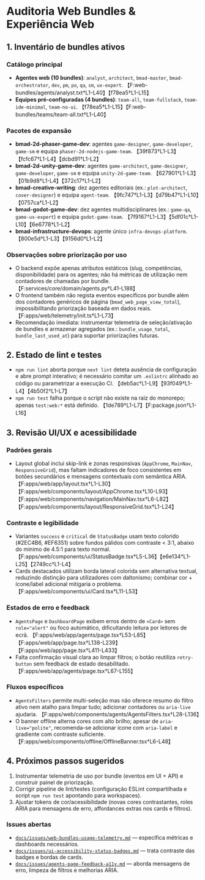 # Auditoria Web Bundles & Experiência Web

## 1. Inventário de bundles ativos

### Catálogo principal
- **Agentes web (10 bundles)**: `analyst`, `architect`, `bmad-master`, `bmad-orchestrator`, `dev`, `pm`, `po`, `qa`, `sm`, `ux-expert`. 【F:web-bundles/agents/analyst.txt†L1-L40】【f78ea5†L1-L15】
- **Equipes pré-configuradas (4 bundles)**: `team-all`, `team-fullstack`, `team-ide-minimal`, `team-no-ui`. 【f78ea5†L1-L15】【F:web-bundles/teams/team-all.txt†L1-L40】

### Pacotes de expansão
- **bmad-2d-phaser-game-dev**: agentes `game-designer`, `game-developer`, `game-sm` e equipa `phaser-2d-nodejs-game-team`. 【39f873†L1-L3】【fcfc67†L1-L4】【dcbd91†L1-L2】
- **bmad-2d-unity-game-dev**: agentes `game-architect`, `game-designer`, `game-developer`, `game-sm` e equipa `unity-2d-game-team`. 【627901†L1-L3】【01b9d8†L1-L4】【372c17†L1-L2】
- **bmad-creative-writing**: dez agentes editoriais (ex.: `plot-architect`, `cover-designer`) e equipa `agent-team`. 【9fc747†L1-L3】【d79b47†L1-L10】【0757ca†L1-L2】
- **bmad-godot-game-dev**: dez agentes multidisciplinares (ex.: `game-qa`, `game-ux-expert`) e equipa `godot-game-team`. 【7f9167†L1-L3】【5df01c†L1-L10】【6e6778†L1-L2】
- **bmad-infrastructure-devops**: agente único `infra-devops-platform`. 【800e5d†L1-L3】【9156d0†L1-L2】

### Observações sobre priorização por uso
- O backend expõe apenas atributos estáticos (slug, competências, disponibilidade) para os agentes; não há métricas de utilização nem contadores de chamadas por bundle. 【F:services/core/domain/agents.py†L41-L188】
- O frontend também não regista eventos específicos por bundle além dos contadores genéricos de página (`bmad_web_page_view_total`), impossibilitando priorização baseada em dados reais. 【F:apps/web/telemetry/init.ts†L1-L73】
- Recomendação imediata: instrumentar telemetria de seleção/ativação de bundles e armazenar agregados (ex.: `bundle_usage_total`, `bundle_last_used_at`) para suportar priorizações futuras.

## 2. Estado de lint e testes
- `npm run lint` aborta porque `next lint` deteta ausência de configuração e abre prompt interativo; é necessário comitar um `.eslintrc` alinhado ao código ou parametrizar a execução CI. 【deb5ac†L1-L9】【93f049†L1-L4】【4b50f2†L1-L7】
- `npm run test` falha porque o script não existe na raiz do monorepo; apenas `test:web:*` está definido. 【1de789†L1-L7】【F:package.json†L1-L16】

## 3. Revisão UI/UX e acessibilidade

### Padrões gerais
- Layout global inclui skip-link e zonas responsivas (`AppChrome`, `MainNav`, `ResponsiveGrid`), mas faltam indicadores de foco consistentes em botões secundários e mensagens contextuais com semântica ARIA. 【F:apps/web/app/layout.tsx†L1-L30】【F:apps/web/components/layout/AppChrome.tsx†L10-L93】【F:apps/web/components/navigation/MainNav.tsx†L6-L82】【F:apps/web/components/layout/ResponsiveGrid.tsx†L1-L24】

### Contraste e legibilidade
- Variantes `success` e `critical` de `StatusBadge` usam texto colorido (#2EC4B6, #EF6351) sobre fundos pálidos com contraste < 3:1, abaixo do mínimo de 4.5:1 para texto normal. 【F:apps/web/components/ui/StatusBadge.tsx†L5-L36】【e6e134†L1-L25】【2749cc†L1-L4】
- Cards destacados utilizam borda lateral colorida sem alternativa textual, reduzindo distinção para utilizadores com daltonismo; combinar cor + ícone/label adicional mitigaria o problema. 【F:apps/web/components/ui/Card.tsx†L11-L53】

### Estados de erro e feedback
- `AgentsPage` e `DashboardPage` exibem erros dentro de `<Card>` sem `role="alert"` ou foco automático, dificultando leitura por leitores de ecrã. 【F:apps/web/app/agents/page.tsx†L53-L85】【F:apps/web/app/page.tsx†L138-L239】【F:apps/web/app/page.tsx†L411-L433】
- Falta confirmação visual clara ao limpar filtros; o botão reutiliza `retry-button` sem feedback de estado desabilitado. 【F:apps/web/app/agents/page.tsx†L67-L155】

### Fluxos específicos
- `AgentsFilters` permite multi-seleção mas não oferece resumo do filtro ativo nem atalho para limpar tudo; adicionar contadores ou `aria-live` ajudaria. 【F:apps/web/components/agents/AgentsFilters.tsx†L28-L136】
- O banner offline alterna cores com alto brilho; apesar de `aria-live="polite"`, recomenda-se adicionar ícone com `aria-label` e gradiente com contraste suficiente. 【F:apps/web/components/offline/OfflineBanner.tsx†L6-L48】

## 4. Próximos passos sugeridos
1. Instrumentar telemetria de uso por bundle (eventos em UI + API) e construir painel de priorização.
2. Corrigir pipeline de lint/testes (configuração ESLint compartilhada e script `npm run test` apontando para workspaces).
3. Ajustar tokens de cor/acessibilidade (novas cores contrastantes, roles ARIA para mensagens de erro, affordances extras nos cards e filtros).

### Issues abertas
- [`docs/issues/web-bundles-usage-telemetry.md`](../issues/web-bundles-usage-telemetry.md) — especifica métricas e dashboards necessários.
- [`docs/issues/ui-accessibility-status-badges.md`](../issues/ui-accessibility-status-badges.md) — trata contraste das badges e bordas de cards.
- [`docs/issues/agents-page-feedback-a11y.md`](../issues/agents-page-feedback-a11y.md) — aborda mensagens de erro, limpeza de filtros e melhorias ARIA.
